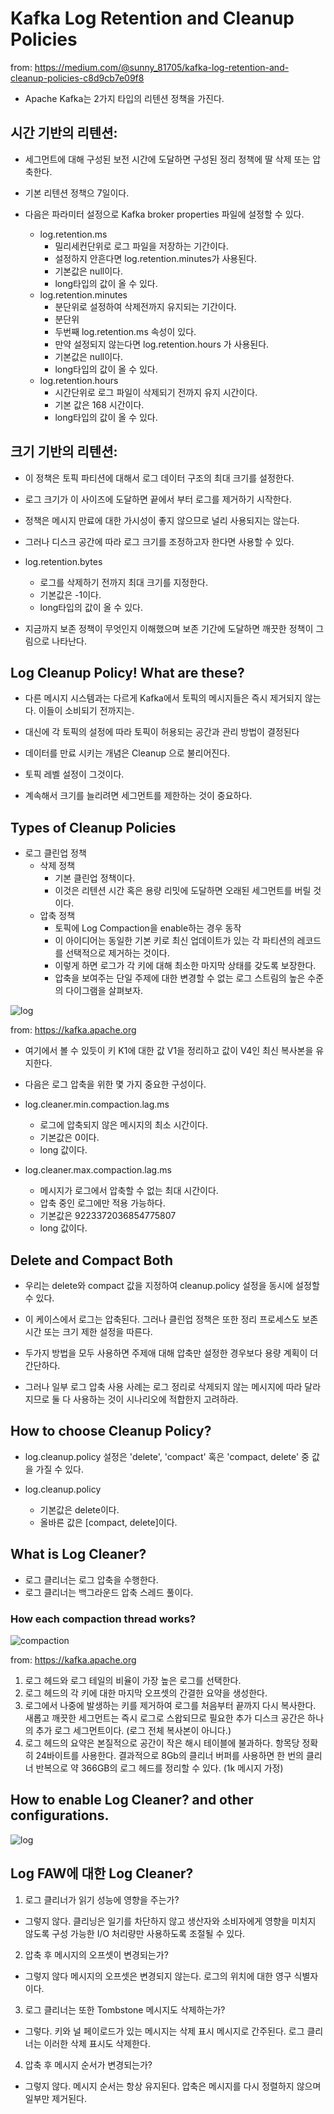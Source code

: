# Kafka Log Retention and Cleanup Policies

from: https://medium.com/@sunny_81705/kafka-log-retention-and-cleanup-policies-c8d9cb7e09f8

- Apache Kafka는 2가지 타입의 리텐션 정책을 가진다. 

## 시간 기반의 리텐션:

- 세그먼트에 대해 구성된 보전 시간에 도달하면 구성된 정리 정책에 딸 삭제 또는 압축한다. 
- 기본 리텐션 정책으 7일이다.

- 다음은 파라미터 설정으로 Kafka broker properties 파일에 설정할 수 있다. 
  - log.retention.ms
    - 밀리세컨단위로 로그 파일을 저장하는 기간이다. 
    - 설정하지 안흔다면 log.retention.minutes가 사용된다. 
    - 기본값은 null이다. 
    - long타입의 값이 올 수 있다. 
  - log.retention.minutes
    - 분단위로 설정하여 삭제전까지 유지되는 기간이다. 
    - 분단위
    - 두번째 log.retention.ms 속성이 있다. 
    - 만약 설정되지 않는다면 log.retention.hours 가 사용된다. 
    - 기본값은 null이다.
    - long타입의 값이 올 수 있다. 
  - log.retention.hours
    - 시간단위로 로그 파일이 삭제되기 전까지 유지 시간이다. 
    - 기본 값은 168 시간이다. 
    - long타입의 값이 올 수 있다. 

## 크기 기반의 리텐션:

- 이 정책은 토픽 파티션에 대해서 로그 데이터 구조의 최대 크기를 설정한다. 
- 로그 크기가 이 사이즈에 도달하면 끝에서 부터 로그를 제거하기 시작한다. 
- 정책은 메시지 만료에 대한 가시성이 좋지 않으므로 널리 사용되지는 않는다. 
- 그러나 디스크 공간에 따라 로그 크기를 조정하고자 한다면 사용할 수 있다. 

- log.retention.bytes
  - 로그를 삭제하기 전까지 최대 크기를 지정한다. 
  - 기본값은 -1이다. 
  - long타입의 값이 올 수 있다. 

- 지금까지 보존 정책이 무엇인지 이해했으며 보존 기간에 도달하면 깨끗한 정책이 그림으로 나타난다. 

## Log Cleanup Policy! What are these?

- 다른 메시지 시스템과는 다르게 Kafka에서 토픽의 메시지들은 즉시 제거되지 않는다. 이들이 소비되기 전까지는. 
- 대신에 각 토픽의 설정에 따라 토픽이 허용되는 공간과 관리 방법이 결정된다 

- 데이터를 만료 시키는 개념은 Cleanup 으로 불리어진다. 
- 토픽 레벨 설정이 그것이다. 
- 계속해서 크기를 늘리려면 세그먼트를 제한하는 것이 중요하다. 

## Types of Cleanup Policies

- 로그 클린업 정책 
  - 삭제 정책
    - 기본 클린업 정책이다. 
    - 이것은 리텐션 시간 혹은 용량 리밋에 도달하면 오래된 세그먼트를 버릴 것이다. 
  - 압축 정책
    - 토픽에 Log Compaction을 enable하는 경우 동작
    - 이 아이디어는 동일한 기본 키로 최신 업데이트가 있는 각 파티션의 레코드를 선택적으로 제거하는 것이다. 
    - 이렇게 하면 로그가 각 키에 대해 최소한 마지막 상태를 갖도록 보장한다. 
    - 압축을 보여주는 단일 주제에 대한 변경할 수 없는 로그 스트림의 높은 수준의 다이그램을 살펴보자. 

![log](https://miro.medium.com/max/1184/1*tDbhO-NIaw-K4ZoithCbqw.png)

from: https://kafka.apache.org

- 여기에서 볼 수 있듯이 키 K1에 대한 값 V1을 정리하고 값이 V4인 최신 복사본을 유지한다. 
- 다음은 로그 압축을 위한 몇 가지 중요한 구성이다. 

- log.cleaner.min.compaction.lag.ms
  - 로그에 압축되지 않은 메시지의 최소 시간이다. 
  - 기본값은 0이다. 
  - long 값이다. 
- log.cleaner.max.compaction.lag.ms
  - 메시지가 로그에서 압축할 수 없는 최대 시간이다.
  - 압축 중인 로그에만 적용 가능하다. 
  - 기본값은 9223372036854775807
  - long 값이다.

## Delete and Compact Both

- 우리는 delete와 compact 값을 지정하여 cleanup.policy 설정을 동시에 설정할 수 있다. 
- 이 케이스에서 로그는 압축된다. 그러나 클린업 정책은 또한 정리 프로세스도 보존 시간 또는 크기 제한 설정을 따른다. 

- 두가지 방법을 모두 사용하면 주제애 대해 압축만 설정한 경우보다 용량 계획이 더 간단하다. 
- 그러나 일부 로그 압축 사용 사례는 로그 정리로 삭제되지 않는 메시지에 따라 달라지므로 둘 다 사용하는 것이 시나리오에 적합한지 고려하라. 

## How to choose Cleanup Policy?

- log.cleanup.policy 설정은 'delete', 'compact' 혹은 'compact, delete' 중 값을 가질 수 있다. 

- log.cleanup.policy
  - 기본값은 delete이다. 
  - 올바른 값은 [compact, delete]이다.

## What is Log Cleaner?

- 로그 클리너는 로그 압축을 수행한다. 
- 로그 클리너는 백그라운드 압축 스레드 풀이다. 

### How each compaction thread works?

![compaction](https://miro.medium.com/max/1330/1*1Dl85qNxFPji1cS6QnhvzQ.png)

from: https://kafka.apache.org

1. 로그 헤드와 로그 테일의 비율이 가장 높은 로그를 선택한다. 
2. 로그 헤드의 각 키에 대한 마지막 오프셋의 간결한 요약을 생성한다. 
3. 로그에서 나중에 발생하는 키를 제거하여 로그를 처음부터 끝까지 다시 복사한다. 새롭고 깨끗한 세그먼트는 즉시 로그로 스왑되므로 필요한 추가 디스크 공간은 하나의 추가 로그 세그먼트이다. (로그 전체 복사본이 아니다.)
4. 로그 헤드의 요약은 본질적으로 공간이 작은 해시 테이블에 불과하다. 항목당 정확히 24바이트를 사용한다. 결과적으로 8Gb의 클리너 버퍼를 사용하면 한 번의 클리너 반복으로 약 366GB의 로그 헤드를 정리할 수 있다. (1k 메시지 가정)

##  How to enable Log Cleaner? and other configurations.

![log](https://miro.medium.com/max/1400/1*wpN8Id53iWkI3EZFDdctYg.png)

## Log FAW에 대한 Log Cleaner?

1. 로그 클리너가 읽기 성능에 영향을 주는가?
  - 그렇지 않다. 클리닝은 일기를 차단하지 않고 생산자와 소비자에게 영향을 미치지 않도록 구성 가능한 I/O 처리량만 사용하도록 조절될 수 있다.
2. 압축 후 메시지의 오프셋이 변경되는가?
  - 그렇지 않다 메시지의 오프셋은 변경되지 않는다. 로그의 위치에 대한 영구 식별자이다.
3. 로그 클리너는 또한 Tombstone 메시지도 삭제하는가? 
  - 그렇다. 키와 널 페이로드가 있는 메시지는 삭제 표시 메시지로 간주된다. 로그 클리너는 이러한 삭제 표시도 삭제한다. 
4. 압축 후 메시지 순서가 변경되는가?
  - 그렇지 않다. 메시지 순서는 항상 유지된다. 압축은 메시지를 다시 정렬하지 않으며 일부만 제거된다. 

